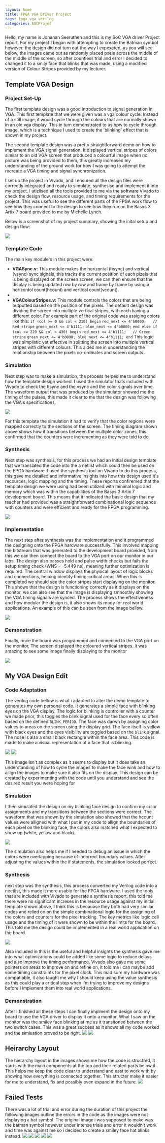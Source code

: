 ```yaml
---
layout: home
title: FPGA VGA Driver Project
tags: fpga vga verilog
categories: SOCProjet
---
```


Hello, my name is Johanan Seeruthen and this is my SoC VGA driver Project report. For my project I began with attempting to create the Batman symbol however, the design did not turn out the way I expexcted, as you will see below, the images came out as randomly placed pxels across the middle of the middle of the screen, so after countless trial and error I decided to changed it to a smily face that blinks that was made, using a modified version of Colour Stripes provided by my lecturer.

## **Template VGA Design**
### **Project Set-Up**
The first template design was a good introduction to signal generation in VGA. This first template that we were given was a vga colour cycle. Instead of a still image, it would cycle through the colours that are normally shown in an old vga display. This in turn demonstrated to us hpw to cycle through image, which is a technique I used to create the 'blinking' effect that is shown in my project.

The second template design was a pretty straightforward demo on how to implement the VGA signal generation. It displayed vertical stripes of colors similar to an old VGA screen that produced a colourful image when no picture was being provided to them, this greatly increased my understanding of the ground work for how I was going to attempt the recreate a VGA timing and signal synchronization.

I set up the project in Vivado, and I ensured all the design files were correctly integrated and ready to simulate, synthesise and implement it into my project. I utizlised all the tools provided to me via the software Vivado to check the design flow, resource usage, and timing requirements for the project. This was useful to see the different parts of the FPGA work flow to see how they connect to the design to see how they run on the Basys 3 Artix 7 board provided to me by Michelle Lynch. 


Below is a screenshot of my project summary, showing the inital setup and design flow:

<img src="https://raw.githubusercontent.com/Johanan26/SOC/main/docs/assets/images/Overview.png">


### **Template Code**
The main key module's in this project were:
- **VGASync.v:** This module makes the horizontal (hsync) and vertical (vsync) sync signals, this tracks the current position of each pizels that is being displayed on the screen screen, we can then ensure that the display is being updated row by row and frame by frame by using a horizontol count(hcount) and vertical count(vcount).
- 
- **VGAColourStripes.v:** This module controls the colors that are being outputted based on the position of the pixels. The default design was dividing the screen into multiple vertical stripes, with each having a different color.
For example part of the original code was assiging colors like this: `if (col >= 0 && col < 210) begin` `red_next <= 4'b0000;   // Red stripe` `green_next <= 4'b1111;` `blue_next <= 4'b0000;` `end else if (col >= 220 && col < 430) begin` `red_next <= 4'b1111;   // Green stripe` `green_next <= 4'b0000; blue_next <= 4'b1111; end`
This logic was simplistic yet effective in splitting the screen into multiple vertical stripes with different colours. This aided me in understanding the relationship between the pixels co-ordinates and screen outputs.
### **Simulation**
Next step was to make a simulation, the process helped me to understand how the template design worked. I used the simulator thats included with Vivado to check the hsync and the vsync and the color signals over time. The waveform output that was produced by the simulator showed me the timing of the pulses, this made it clear to me that the design was following the VGA's specifications.

<img src="https://raw.githubusercontent.com/Johanan26/SOC/main/docs/assets/images/init sim.png">

For this template the simulation it had to verify that the color regions were mapped correctly to the sections of the screen. The timing diagram shown above shows how it transitions between the multiple color zones, this confirmed that the counters were incrementing as they were told to do.

### **Synthesis**
Next step was synthesis, for this process we had an initial design template that we translated the code into the a netlist which could then be used on the FPGA hardware. I used the synthesis tool on Vivado to do this process, this gave me detailed and informative insights into how this design used it's recources, logic mapping and the timing. These reports confiremed that the template design we were using had been utilized with minimal logic and memory which was within the capabilities of the Basys 3 Artix 7 development board. This means that it indicated the basic design that my teacher had provided was a straightforward combinational logic sequence with counters and were efficient and ready for the FPGA programming.

<img src="https://raw.githubusercontent.com/Johanan26/SOC/main/docs/assets/images/init report.png">

### **Implementation**
The next step after synthesis was the implementation and it programmed the designing onto the FPGA hardware successfully. This involved mapping the bitstream that was generated to the development board provided, from this we can then connect the board to the VGA port on our monitor in our labs. The design also passes hold and pulse width checks but fails the setup timing check (WNS = -5.449 ns), meaning further optimization is required. The central window displays the physical layout of logic blocks and connections, helping identify timing-critical areas. When this is completed we should see the color stripes start displaying on the monitor. This shows that the design is functioning correctly as it displays on the monitor, we can also see that the image is displaying smnoothly showing the VGA timing signals are synced. The process shows the effectiveness and how modular the design is, it also shows its ready for real world applications. An example of this can be seen from the image bellow.

<img src="https://raw.githubusercontent.com/Johanan26/SOC/main/docs/assets/images/Implementation design.png">


### **Demonstration**
Finally, once the board was programmed and connected to the VGA port on the monitor, The screen displayed the coloured vertical stripes. It was amazing to see some image finally displaying to the monitor

<img src="https://raw.githubusercontent.com/Johanan26/SOC/main/docs/assets/images/TempDisplay.png">


## **My VGA Design Edit**
### **Code Adaptation**
The verilog code bellow is what i adapted to alter the demo template to generates my own personal code. It generates a simple face with blinking eyes on the VGA display. The logic for blinking is controller with a counter we made prior, this toggles the blink signal used for the face every so often based on the defined `BLINK_PERIOD`. The face was darwn by assigning color values to areas on the screen using the display grid. The face itself is yellow with black eyes and the eyes visibility are toggled based on the `blink` signal. The nose is also a small black rectangle within the face area. This code is made to make a visual representation of a face that is blinking.

<img src="https://raw.githubusercontent.com/Johanan26/SOC/main/docs/assets/images/What I changed in VGATOP.png">
<img src="https://raw.githubusercontent.com/Johanan26/SOC/main/docs/assets/images/FaceCode.png">

This image isn't as complex as it seems to display but it does take an understanding of how to cycle the images to make the face wink and how to allign the images to make sure it also fits on the display. This design can be created by experimenting with the code until you understand and see the desired result you were hoping for
### **Simulation**
I then simulated the design on my blinking face design to confirm my color assignments and my transitions between the sections were correct. The waveform that was shown by the simulation also showed that the hcount values were alligned with what I put in my code to allign the boundaries of each pixel on the blinking face, the colors also matched what I expected to show up (white, yellow and black).

<img src="https://raw.githubusercontent.com/Johanan26/SOC/main/docs/assets/images/Working Demo Sim.png">

The simulation also helps me if I needed to debug an issue in which the colors were overlapping because of incorrect boundary values. After adjusting the values within the if statements, the simulation looked perfect.
### **Synthesis**
next step was the synthesis, this process converted my Verilog code into a neetlist, this made it more usable for the FPGA hardware. I used the tools that are included with Vivado to generate a synthesis report, this told me there were no significant increses in the resource usage against my initial template shown above, I think this is becauase they both had very similar codes and relied on on the simple combinational logic for the assigning of the colors and counters for the pixel tracking. The key metrics like logic cell usage and the timing of it were shown to be within the limits for the board. This told me the design could be implemented in a real world application on the board.

<img src="https://raw.githubusercontent.com/Johanan26/SOC/main/docs/assets/images/synthesis report.png">

Also included in this is the useful and helpful insights the synthesis gave me into what optimizations could be added like some logic to reduce delays and also improve the timing performance. Vivado also gave me some pointers on areas to improve on and refine on, it told me I can maybe add some timing constraints for the pixel clock. This mad sure my hardware was compatiable, it also taught me why I should keep using the value synthesis as this could play a critical step when i'm trying to improve my designs before I implement them into real world applications. 
### **Demonstration**
After I finished all these steps I can finally implment the design onto my board to use the VGA driver to display it onto a monitor. What I saw on the monitor was the smiley face blinking at me as it transitoned between the two switch cases. This was a great success as it shows all my code worked and the simluation proved to be right.
<img src="https://raw.githubusercontent.com/Johanan26/SOC/main/docs/assets/images/face blinking.jpg">
<img src="https://raw.githubusercontent.com/Johanan26/SOC/main/docs/assets/images/ActualDisplay.png">

## **Heirarchy Layout**
The hierarchy layout in the images shows me how the code is structred, it starts with the main components at the top and their related parts below it. This helps me keep the code clear to understand and east to work with by showing how everything is connected together. This structer make it easier for me to understand, fix and possibly even expand in the future.
<img src="https://raw.githubusercontent.com/Johanan26/SOC/main/docs/assets/images/Source.png">

## **Failed Tests**
There was a lot of trial and error during the duration of this project the following images outline the errors in the code as the images were not displaying a bat symbol. The original image i was supposed to make was the batman symbol however under intense trials and error it wouldn't work and time was against me so i decided to create a smiley face hat blinks instead.
<img src="https://raw.githubusercontent.com/Johanan26/SOC/main/docs/assets/images/error 1.jpg">
<img src="https://raw.githubusercontent.com/Johanan26/SOC/main/docs/assets/images/error2.jpg">
<img src="https://raw.githubusercontent.com/Johanan26/SOC/main/docs/assets/images/error3.jpg">
<img src="https://raw.githubusercontent.com/Johanan26/SOC/main/docs/assets/images/error4.jpg">
<img src="https://raw.githubusercontent.com/Johanan26/SOC/main/docs/assets/images/error5.jpg">
